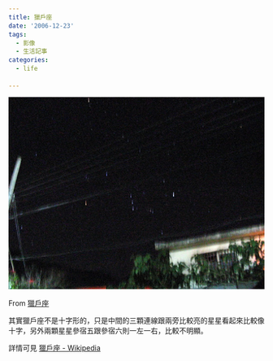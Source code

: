 ```yaml
---
title: 獵戶座
date: '2006-12-23'
tags:
  - 影像
  - 生活記事
categories:
  - life

---
```

[![](images/0.JPG)](http://picasaweb.google.com/yurenju/TravelOfFencihu/photo#5007134733771287586)

From [獵戶座](http://picasaweb.google.com/yurenju/TravelOfFencihu)

  
  
其實獵戶座不是十字形的，只是中間的三顆連線跟兩旁比較亮的星星看起來比較像十字，另外兩顆星星參宿五跟參宿六則一左一右，比較不明顯。  
  
詳情可見 [獵戶座 - Wikipedia](http://zh.wikipedia.org/wiki/%E7%8D%B5%E6%88%B6%E5%BA%A7)